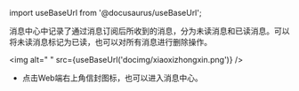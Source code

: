 
import useBaseUrl from '@docusaurus/useBaseUrl';

消息中心中记录了通过消息订阅后所收到的消息，分为未读消息和已读消息。可以将未读消息标记为已读，也可以对所有消息进行删除操作。

<img alt=" " src={useBaseUrl('docimg/xiaoxizhongxin.png')} />

* 点击Web端右上角信封图标，也可以进入消息中心。